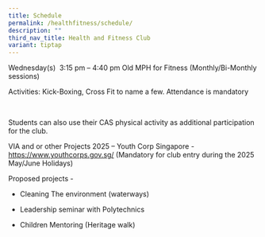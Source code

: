 ```yaml
---
title: Schedule
permalink: /healthfitness/schedule/
description: ""
third_nav_title: Health and Fitness Club
variant: tiptap
---
```

<p>Wednesday(s)&nbsp; 3:15 pm – 4:40 pm Old MPH for Fitness (Monthly/Bi-Monthly
sessions)</p>
<p>Activities: Kick-Boxing, Cross Fit to name a few. Attendance is mandatory</p>
<p>&nbsp;</p>
<p>Students can also use their CAS physical activity as additional participation
for the club.</p>
<p>VIA and or other Projects 2025 – Youth Corp Singapore - <a href="https://www.youthcorps.gov.sg/" rel="noopener noreferrer nofollow" target="_blank">https://www.youthcorps.gov.sg/</a> (Mandatory
for club entry during the 2025 May/June Holidays)</p>
<p>Proposed projects -</p>
<ul data-tight="true" class="tight">
<li>
<p>Cleaning The environment (waterways)</p>
</li>
<li>
<p>Leadership seminar with Polytechnics</p>
</li>
<li>
<p>Children Mentoring (Heritage walk)</p>
</li>
</ul>
<p>&nbsp;</p>
<p>&nbsp;</p>